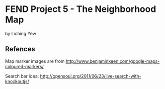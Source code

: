 FEND Project 5 - The Neighborhood Map
=====================================

by Liching Yew

Refences
--------

Map marker images are from http://www.benjaminkeen.com/google-maps-coloured-markers/

Search bar idea: http://opensoul.org/2011/06/23/live-search-with-knockoutjs/